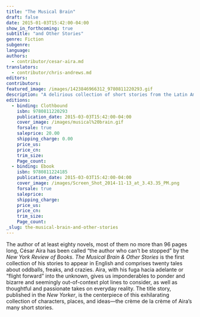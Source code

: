 ```yaml
---
title: "The Musical Brain"
draft: false
date: 2015-01-03T15:42:00-04:00
show_in_forthcoming: true
subtitle: "and Other Stories"
genre: Fiction
subgenre:
language:
authors:
  - contributor/cesar-aira.md
translators:
  - contributor/chris-andrews.md
editors:
contributors:
featured_image: /images/1423846966312_9780811220293.gif
description: "A delirious collection of short stories from the Latin American master of microfiction. "
editions:
  - binding: Clothbound
    isbn: 9780811220293
    publication_date: 2015-03-03T15:42:00-04:00
    cover_image: /images/musical%20brain.gif
    forsale: true
    saleprice: 20.00
    shipping_charge: 0.00
    price_us:
    price_cn:
    trim_size:
    Page_count:
  - binding: Ebook
    isbn: 9780811224185
    publication_date: 2015-03-03T15:42:00-04:00
    cover_image: /images/Screen_Shot_2014-11-13_at_3.43.35_PM.png
    forsale: true
    saleprice:
    shipping_charge:
    price_us:
    price_cn:
    trim_size:
    Page_count:
_slug: the-musical-brain-and-other-stories
---
```


The author of at least eighty novels, most of them no more than 96 pages long, César Aira has been called “the author who can’t be stopped” by the _New York Review of Books_. _The Musical Brain & Other Stories_ is the first collection of his stories to appear in English and comprises twenty tales about oddballs, freaks, and crazies. Aira, with his fuga hacia adelante or “flight forward” into the unknown, gives us imponderables to ponder and bizarre and seemingly out-of-context plot lines to consider, as well as thoughtful and passionate takes on everyday reality. The title story, published in the _New Yorker_, is the centerpiece of this exhilarating collection of characters, places, and ideas—the crème de la crème of Aira’s many short stories.

